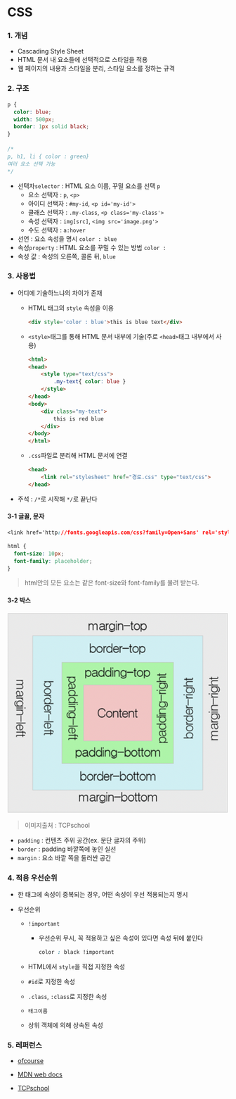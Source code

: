 # CSS

### 1. 개념

- Cascading Style Sheet
- HTML 문서 내 요소들에 선택적으로 스타일을 적용
- 웹 페이지의 내용과 스타일을 분리, 스타일 요소를 정하는 규격



### 2. 구조

```css
p {
  color: blue;
  width: 500px;
  border: 1px solid black;
}

/* 
p, h1, li { color : green} 
여러 요소 선택 가능
*/
```

- 선택자`selector` : HTML 요소 이름, 꾸밀 요소를 선택 `p`
  - 요소 선택자 : `p`, `<p>`
  - 아이디 선택자 : `#my-id`, `<p id='my-id'>`
  - 클래스 선택자 : `.my-class`, `<p class='my-class'>`
  - 속성 선택자 : `img[src]`, `<img src='image.png'>`
  - 수도 선택자 : `a:hover`
- 선언 : 요소 속성을 명시 `color : blue`
- 속성`property` : HTML 요소를 꾸밀 수 있는 방법 `color : `
- 속성 값 : 속성의 오른쪽, 콜론 뒤, `blue`



### 3. 사용법

- 어디에 기술하느냐의 차이가 존재

  - HTML 태그의 `style` 속성을 이용

    ```html
    <div style='color : blue'>this is blue text</div>
    ```

  - `<style>`태그를 통해 HTML 문서 내부에 기술(주로 `<head>`태그 내부에서 사용)

    ```html
    <html>
    <head>
    	<style type="text/css">
    		.my-text{ color: blue }
    	</style>
    </head>
    <body>
    	<div class="my-text">
    		this is red blue
    	</div>
    </body>
    </html>
    ```

  - `.css`파일로 분리해 HTML 문서에 연결

    ```html
    <head>
    	<link rel="stylesheet" href="경로.css" type="text/css">
    </head>
    ```

- 주석 : `/*`로 시작해 `*/`로 끝난다

#### 3-1 글꼴, 문자

```css
<link href='http://fonts.googleapis.com/css?family=Open+Sans' rel='stylesheet' type='text/css'>
```

```css
html {
  font-size: 10px;
  font-family: placeholder;
}
```

> html안의 모든 요소는 같은 font-size와 font-family를 물려 받는다.



#### 3-2 박스

![box_model](README.assets/box_model.png)

>  이미지출처 : TCPschool

- `padding` : 컨텐츠 주위 공간(ex. 문단 글자의 주위)
- `border` : padding 바깥쪽에 놓인 실선
- `margin` : 요소 바깥 쪽을 둘러싼 공간



### 4. 적용 우선순위

- 한 태그에 속성이 중복되는 경우, 어떤 속성이 우선 적용되는지 명시

- 우선순위

  - `!important`

    - 우선순위 무시, 꼭 적용하고 싶은 속성이 있다면 속성 뒤에 붙인다

      ```css
      color : black !important
      ```

      

  - HTML에서 `style`을 직접 지정한 속성

  - `#id`로 지정한 속성

  - `.class`, `:class`로 지정한 속성

  - `태그이름`

  - 상위 객체에 의해 상속된 속성



### 5. 레퍼런스

- [ofcourse](https://ofcourse.kr/css-course/CSS-%EC%9E%85%EB%AC%B8)

- [MDN web docs](https://developer.mozilla.org/ko/docs/Learn/Getting_started_with_the_web/CSS_basics)
- [TCPschool](http://www.tcpschool.com/css/intro)